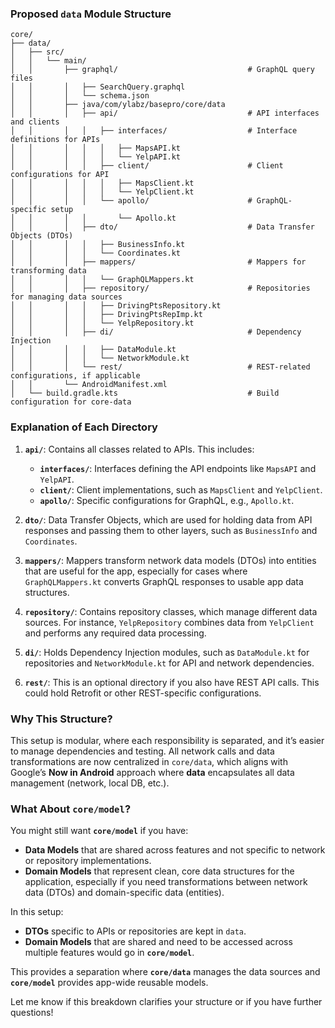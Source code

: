 
### Proposed `data` Module Structure

```plaintext
core/
├── data/
│   ├── src/
│   │   └── main/
│   │       ├── graphql/                             # GraphQL query files
│   │       │   ├── SearchQuery.graphql
│   │       │   └── schema.json
│   │       ├── java/com/ylabz/basepro/core/data
│   │       │   ├── api/                             # API interfaces and clients
│   │       │   │   ├── interfaces/                  # Interface definitions for APIs
│   │       │   │   │   ├── MapsAPI.kt
│   │       │   │   │   └── YelpAPI.kt
│   │       │   │   ├── client/                      # Client configurations for API
│   │       │   │   │   ├── MapsClient.kt
│   │       │   │   │   └── YelpClient.kt
│   │       │   │   └── apollo/                      # GraphQL-specific setup
│   │       │   │       └── Apollo.kt
│   │       │   ├── dto/                             # Data Transfer Objects (DTOs)
│   │       │   │   ├── BusinessInfo.kt
│   │       │   │   └── Coordinates.kt
│   │       │   ├── mappers/                         # Mappers for transforming data
│   │       │   │   └── GraphQLMappers.kt
│   │       │   ├── repository/                      # Repositories for managing data sources
│   │       │   │   ├── DrivingPtsRepository.kt
│   │       │   │   ├── DrivingPtsRepImp.kt
│   │       │   │   └── YelpRepository.kt
│   │       │   ├── di/                              # Dependency Injection
│   │       │   │   ├── DataModule.kt
│   │       │   │   └── NetworkModule.kt
│   │       │   └── rest/                            # REST-related configurations, if applicable
│   │       └── AndroidManifest.xml
│   └── build.gradle.kts                             # Build configuration for core-data
```

### Explanation of Each Directory

1. **`api/`**: Contains all classes related to APIs. This includes:
    - **`interfaces/`**: Interfaces defining the API endpoints like `MapsAPI` and `YelpAPI`.
    - **`client/`**: Client implementations, such as `MapsClient` and `YelpClient`.
    - **`apollo/`**: Specific configurations for GraphQL, e.g., `Apollo.kt`.

2. **`dto/`**: Data Transfer Objects, which are used for holding data from API responses and passing them to other layers, such as `BusinessInfo` and `Coordinates`.

3. **`mappers/`**: Mappers transform network data models (DTOs) into entities that are useful for the app, especially for cases where `GraphQLMappers.kt` converts GraphQL responses to usable app data structures.

4. **`repository/`**: Contains repository classes, which manage different data sources. For instance, `YelpRepository` combines data from `YelpClient` and performs any required data processing.

5. **`di/`**: Holds Dependency Injection modules, such as `DataModule.kt` for repositories and `NetworkModule.kt` for API and network dependencies.

6. **`rest/`**: This is an optional directory if you also have REST API calls. This could hold Retrofit or other REST-specific configurations.

### Why This Structure?

This setup is modular, where each responsibility is separated, and it’s easier to manage dependencies and testing. All network calls and data transformations are now centralized in `core/data`, which aligns with Google’s **Now in Android** approach where **data** encapsulates all data management (network, local DB, etc.).

### What About `core/model`?

You might still want **`core/model`** if you have:
- **Data Models** that are shared across features and not specific to network or repository implementations.
- **Domain Models** that represent clean, core data structures for the application, especially if you need transformations between network data (DTOs) and domain-specific data (entities).

In this setup:
- **DTOs** specific to APIs or repositories are kept in `data`.
- **Domain Models** that are shared and need to be accessed across multiple features would go in **`core/model`**.

This provides a separation where **`core/data`** manages the data sources and **`core/model`** provides app-wide reusable models.

Let me know if this breakdown clarifies your structure or if you have further questions!